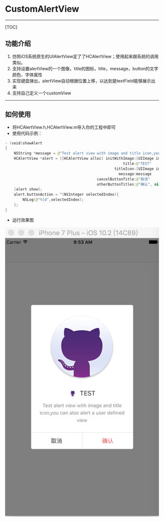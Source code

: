 # CustomAlertView
------------
[TOC]
## 功能介绍
 1. 仿照iOS系统原生的UIAlertView定了了HCAlertView；使用起来跟系统的调用类似。
 2. 支持设置alertView的一个图像，title的图标，title，message，button的文字颜色、字体属性
 3. 实现键盘弹出，alertView自动根据位置上移，以达到是textField能够展示出来
 4. 支持自己定义一个customView

------------------
## 如何使用
* 将HCAlertView.h,HCAlertView.m导入你的工程中即可
* 使用代码示例：

``` swift
- (void)showAlert
{
    NSString *message = @"Test alert view with image and title icon,you can also alert a user defined view";
    HCAlertView *alert = [[HCAlertView alloc] initWithImage:[UIImage imageNamed:@"git"]
                                                      title:@"TEST"
                                                  titleIcon:[UIImage imageNamed:@"git"]
                                                    message:message
                                          cancelButtonTitle:@"取消"
                                          otherButtonTitles:@"确认", nil];
    [alert show];
    alert.buttonAction = ^(NSInteger selectedIndex){
        NSLog(@"%ld",selectedIndex);
    };
}
```
* 运行效果图


![Alt text](./alert.png)

